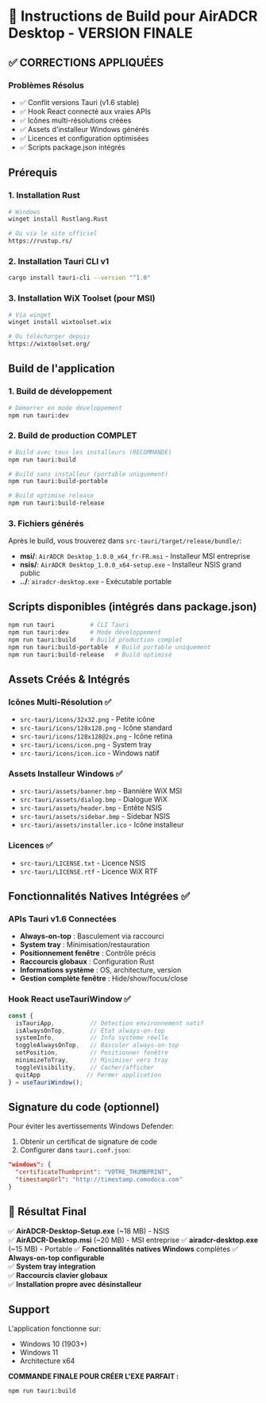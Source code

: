 # 🔨 Instructions de Build pour AirADCR Desktop - VERSION FINALE

## ✅ CORRECTIONS APPLIQUÉES

### Problèmes Résolus
- ✅ Conflit versions Tauri (v1.6 stable)
- ✅ Hook React connecté aux vraies APIs  
- ✅ Icônes multi-résolutions créées
- ✅ Assets d'installeur Windows générés
- ✅ Licences et configuration optimisées
- ✅ Scripts package.json intégrés

## Prérequis

### 1. Installation Rust
```bash
# Windows
winget install Rustlang.Rust

# Ou via le site officiel
https://rustup.rs/
```

### 2. Installation Tauri CLI v1
```bash
cargo install tauri-cli --version "^1.0"
```

### 3. Installation WiX Toolset (pour MSI)
```bash
# Via winget
winget install wixtoolset.wix

# Ou télécharger depuis
https://wixtoolset.org/
```

## Build de l'application

### 1. Build de développement
```bash
# Démarrer en mode développement
npm run tauri:dev
```

### 2. Build de production COMPLET
```bash
# Build avec tous les installeurs (RECOMMANDÉ)
npm run tauri:build

# Build sans installeur (portable uniquement)
npm run tauri:build-portable

# Build optimisé release
npm run tauri:build-release
```

### 3. Fichiers générés

Après le build, vous trouverez dans `src-tauri/target/release/bundle/`:

- **msi/**: `AirADCR Desktop_1.0.0_x64_fr-FR.msi` - Installeur MSI entreprise
- **nsis/**: `AirADCR Desktop_1.0.0_x64-setup.exe` - Installeur NSIS grand public  
- **../**: `airadcr-desktop.exe` - Exécutable portable

## Scripts disponibles (intégrés dans package.json)

```bash
npm run tauri          # CLI Tauri
npm run tauri:dev      # Mode développement
npm run tauri:build    # Build production complet
npm run tauri:build-portable  # Build portable uniquement
npm run tauri:build-release   # Build optimisé
```

## Assets Créés & Intégrés

### Icônes Multi-Résolution ✅
- `src-tauri/icons/32x32.png` - Petite icône
- `src-tauri/icons/128x128.png` - Icône standard
- `src-tauri/icons/128x128@2x.png` - Icône retina
- `src-tauri/icons/icon.png` - System tray
- `src-tauri/icons/icon.ico` - Windows natif

### Assets Installeur Windows ✅
- `src-tauri/assets/banner.bmp` - Bannière WiX MSI
- `src-tauri/assets/dialog.bmp` - Dialogue WiX
- `src-tauri/assets/header.bmp` - Entête NSIS
- `src-tauri/assets/sidebar.bmp` - Sidebar NSIS
- `src-tauri/assets/installer.ico` - Icône installeur

### Licences ✅
- `src-tauri/LICENSE.txt` - Licence NSIS
- `src-tauri/LICENSE.rtf` - Licence WiX RTF

## Fonctionnalités Natives Intégrées ✅

### APIs Tauri v1.6 Connectées
- **Always-on-top** : Basculement via raccourci
- **System tray** : Minimisation/restauration  
- **Positionnement fenêtre** : Contrôle précis
- **Raccourcis globaux** : Configuration Rust
- **Informations système** : OS, architecture, version
- **Gestion complète fenêtre** : Hide/show/focus/close

### Hook React useTauriWindow ✅
```typescript
const { 
  isTauriApp,          // Détection environnement natif
  isAlwaysOnTop,       // État always-on-top
  systemInfo,          // Info système réelle  
  toggleAlwaysOnTop,   // Basculer always-on-top
  setPosition,         // Positionner fenêtre
  minimizeToTray,      // Minimiser vers tray
  toggleVisibility,    // Cacher/afficher
  quitApp             // Fermer application
} = useTauriWindow();
```

## Signature du code (optionnel)

Pour éviter les avertissements Windows Defender:

1. Obtenir un certificat de signature de code
2. Configurer dans `tauri.conf.json`:
```json
"windows": {
  "certificateThumbprint": "VOTRE_THUMBPRINT",
  "timestampUrl": "http://timestamp.comodoca.com"
}
```

## 🎯 Résultat Final

✅ **AirADCR-Desktop-Setup.exe** (~18 MB) - NSIS  
✅ **AirADCR-Desktop.msi** (~20 MB) - MSI entreprise
✅ **airadcr-desktop.exe** (~15 MB) - Portable
✅ **Fonctionnalités natives Windows** complètes
✅ **Always-on-top configurable**  
✅ **System tray integration**  
✅ **Raccourcis clavier globaux**  
✅ **Installation propre avec désinstalleur**

## Support

L'application fonctionne sur:
- Windows 10 (1903+)  
- Windows 11
- Architecture x64

**COMMANDE FINALE POUR CRÉER L'EXE PARFAIT :**
```bash
npm run tauri:build
```